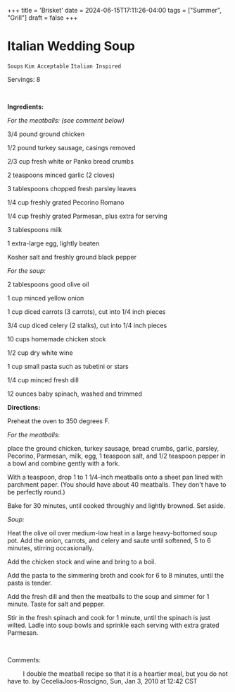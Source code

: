 +++
title = 'Brisket'
date = 2024-06-15T17:11:26-04:00
tags = ["Summer", "Grill"]
draft = false
+++
# Italian Wedding Soup

`Soups` `Kim Acceptable` `Italian Inspired`

Servings: 8     

  

**Ingredients:**         

_For the meatballs: (see comment below)_

3/4 pound ground chicken

1/2 pound turkey sausage, casings removed

2/3 cup fresh white or Panko bread crumbs

2 teaspoons minced garlic (2 cloves)

3 tablespoons chopped fresh parsley leaves

1/4 cup freshly grated Pecorino Romano

1/4 cup freshly grated Parmesan, plus extra for serving

 3 tablespoons milk

 1 extra-large egg, lightly beaten

 Kosher salt and freshly ground black pepper

_For the soup:_

 2 tablespoons good olive oil

 1 cup minced yellow onion

 1 cup diced carrots (3 carrots), cut into 1/4 inch pieces

 3/4 cup diced celery (2 stalks), cut into 1/4 inch pieces

 10 cups homemade chicken stock

 1/2 cup dry white wine

 1 cup small pasta such as tubetini or stars

 1/4 cup minced fresh dill

 12 ounces baby spinach, washed and trimmed

**Directions:**

Preheat the oven to 350 degrees F.

_For the meatballs_: 

place the ground chicken, turkey sausage, bread crumbs, garlic, parsley, Pecorino, Parmesan, milk, egg, 1 teaspoon salt, and 1/2 teaspoon pepper in a bowl and combine gently with a fork. 

With a teaspoon, drop 1 to 1 1/4-inch meatballs onto a sheet pan lined with parchment paper. (You should have about 40 meatballs. They don't have to be perfectly round.) 

Bake for 30 minutes, until cooked throughly and lightly browned. Set aside.

_Soup:_ 

Heat the olive oil over medium-low heat in a large heavy-bottomed soup pot. Add the onion, carrots, and celery and saute until softened, 5 to 6 minutes, stirring occasionally. 

Add the chicken stock and wine and bring to a boil. 

Add the pasta to the simmering broth and cook for 6 to 8 minutes, until the pasta is tender. 

Add the fresh dill and then the meatballs to the soup and simmer for 1 minute. Taste for salt and pepper. 

Stir in the fresh spinach and cook for 1 minute, until the spinach is just wilted. Ladle into soup bowls and sprinkle each serving with extra grated Parmesan.

        

Comments:       

         I double the meatball recipe so that it is a heartier meal, but you do not have to. by CeceliaJoos-Roscigno, Sun, Jan 3, 2010 at 12:42 CST       
